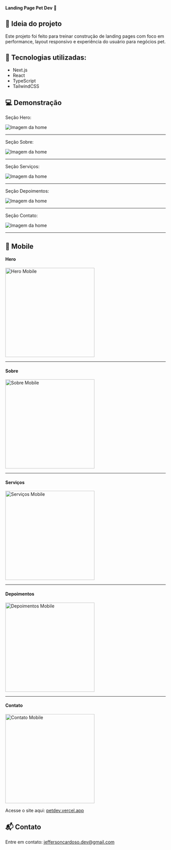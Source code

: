 **Landing Page Pet Dev** 🐾

## 🧠 Ideia do projeto

Este projeto foi feito para treinar construção de landing pages com foco em performance, layout responsivo e experiência do usuário para negócios pet.



## 🚀 Tecnologias utilizadas:

- Next.js
- React
- TypeScript
- TailwindCSS

## 💻 Demonstração 

Seção Hero:

![Imagem da home](./public/hero-web.png)


_____________________________________________

Seção Sobre:

![Imagem da home](./public/sobre-web.png)


_____________________________________________


Seção Serviços:

![Imagem da home](./public/servicos-web.png)


_____________________________________________


Seção Depoimentos:

![Imagem da home](./public/depoimentos-web.png)


_____________________________________________



Seção Contato:

![Imagem da home](./public/contato-web.png)


_____________________________________________



## 📱 Mobile

<h4>Hero</h4>
<img src="./public/hero-mob.png" alt="Hero Mobile" width="280" />

<hr />

<h4>Sobre</h4>
<img src="./public/sobre-mob.png" alt="Sobre Mobile" width="280" />

<hr />

<h4>Serviços</h4>
<img src="./public/servicos-mob.png" alt="Serviços Mobile" width="280" />

<hr />

<h4>Depoimentos</h4>
<img src="./public/depoimentos-mob.png" alt="Depoimentos Mobile" width="280" />

<hr />

<h4>Contato</h4>
<img src="./public/contato-mob.png" alt="Contato Mobile" width="280" />





Acesse o site aqui: [petdev.vercel.app](https://landing-page-pet-dev.vercel.app/)


## 📬 Contato

Entre em contato: jeffersoncardoso.dev@gmail.com




